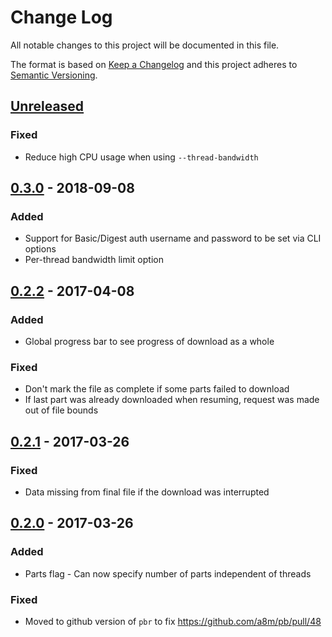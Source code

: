 # Change Log
All notable changes to this project will be documented in this file.

The format is based on [Keep a Changelog](http://keepachangelog.com/)
and this project adheres to [Semantic Versioning](http://semver.org/).

## [Unreleased]
### Fixed
- Reduce high CPU usage when using `--thread-bandwidth`

## [0.3.0] - 2018-09-08
### Added
- Support for Basic/Digest auth username and password to be set via CLI options
- Per-thread bandwidth limit option

## [0.2.2] - 2017-04-08
### Added
- Global progress bar to see progress of download as a whole

### Fixed
- Don't mark the file as complete if some parts failed to download
- If last part was already downloaded when resuming, request was made out of file bounds

## [0.2.1] - 2017-03-26
### Fixed
- Data missing from final file if the download was interrupted

## [0.2.0] - 2017-03-26
### Added
- Parts flag - Can now specify number of parts independent of threads

### Fixed
- Moved to github version of `pbr` to fix https://github.com/a8m/pb/pull/48

[Unreleased]: https://github.com/daveallie/bindrs/compare/v0.3.0...HEAD
[0.3.0]: https://github.com/daveallie/bindrs/compare/v0.2.2...v0.3.0
[0.2.2]: https://github.com/daveallie/bindrs/compare/v0.2.1...v0.2.2
[0.2.1]: https://github.com/daveallie/bindrs/compare/v0.2.0...v0.2.1
[0.2.0]: https://github.com/daveallie/bindrs/compare/v0.1.0...v0.2.0

